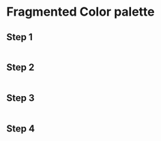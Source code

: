 # Fragmented Color palette

## Step 1

```js

```

## Step 2

```js

```

## Step 3

```js

```

## Step 4

```js
```
